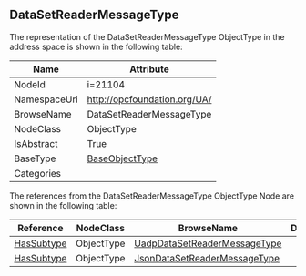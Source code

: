 <!-- objecttype -->
## DataSetReaderMessageType
  
<!-- end of text -->
The representation of the DataSetReaderMessageType ObjectType in the address space is shown in the following table:  

|Name|Attribute|
|---|---|
|NodeId|i=21104|
|NamespaceUri|http://opcfoundation.org/UA/|
|BrowseName|DataSetReaderMessageType|
|NodeClass|ObjectType|
|IsAbstract|True|
|BaseType|[BaseObjectType](../../ObjectTypes/BaseObjectType/readme.md)|
|Categories||

The references from the DataSetReaderMessageType ObjectType Node are shown in the following table:  

|Reference|NodeClass|BrowseName|DataType|TypeDefinition|ModellingRule|
|---|---|---|---|---|---|
|[HasSubtype](../../ReferenceTypes/HasSubtype/readme.md)|ObjectType|[UadpDataSetReaderMessageType](#UadpDataSetReaderMessageType)||||
|[HasSubtype](../../ReferenceTypes/HasSubtype/readme.md)|ObjectType|[JsonDataSetReaderMessageType](#JsonDataSetReaderMessageType)||||


